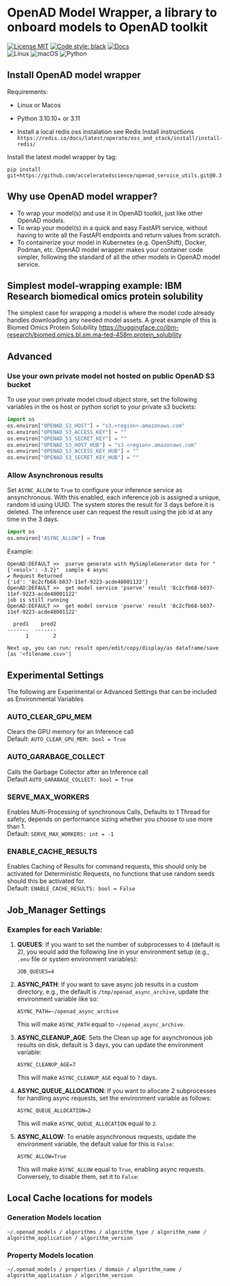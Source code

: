 # OpenAD Model Wrapper, a library to onboard models to OpenAD toolkit

[![License MIT](https://img.shields.io/github/license/acceleratedscience/openad_service_utils)](https://opensource.org/licenses/MIT)
[![Code style: black](https://img.shields.io/badge/code%20style-black-000000.svg)](https://github.com/psf/black)
[![Docs](https://img.shields.io/badge/website-live-brightgreen)](https://acceleratedscience.github.io/openad-docs/)  
![Linux](https://img.shields.io/badge/Linux-FCC624?style=for-the-badge&logo=linux&logoColor=black)
![macOS](https://img.shields.io/badge/mac%20os-000000?style=for-the-badge&logo=macos&logoColor=F0F0F0)
![Python](https://img.shields.io/badge/python-3670A0?style=for-the-badge&logo=python&logoColor=ffdd54)

## Install OpenAD model wrapper

Requirements:

- Linux or Macos  
- Python 3.10.10+ or 3.11  

- Install a local redis oss instalation
see Redis Install instructions 
`https://redis.io/docs/latest/operate/oss_and_stack/install/install-redis/`

Install the latest model wrapper by tag:

```shell
pip install git+https://github.com/acceleratedscience/openad_service_utils.git@0.3.1
```

## Why use OpenAD model wrapper?

- To wrap your model(s) and use it in OpenAD toolkit, just like other OpenAD models.
- To wrap your model(s) in a quick and easy FastAPI service, without having to
write all the FastAPI endpoints and return values from scratch.
- To containerize your model in Kubernetes (e.g. OpenShift), Docker, Podman, etc.
OpenAD model wrapper makes your container code simpler, following the standard
of all the other models in OpenAD model service.

## Simplest model-wrapping example: IBM Research biomedical omics protein solubility

The simplest case for wrapping a model is where the model code already handles
downloading any needed model assets. A great example of this is Biomed Omics
Protein Solubility 
https://huggingface.co/ibm-research/biomed.omics.bl.sm.ma-ted-458m.protein_solubility

## Advanced

### Use your own private model not hosted on public OpenAD S3 bucket

To use your own private model cloud object store, set the following variables in the os host or python script to your private s3 buckets:

```python
import os
os.environ["OPENAD_S3_HOST"] = "s3.<region>.amazonaws.com"
os.environ["OPENAD_S3_ACCESS_KEY"] = ""
os.environ["OPENAD_S3_SECRET_KEY"] = ""
os.environ["OPENAD_S3_HOST_HUB"] = "s3.<region>.amazonaws.com"
os.environ["OPENAD_S3_ACCESS_KEY_HUB"] = ""
os.environ["OPENAD_S3_SECRET_KEY_HUB"] = ""
```

### Allow Asynchronous results
Set `ASYNC_ALLOW` to `True` to configure your inference service as ansynchronous.
With this enabled, each inference job is assigned a unique, random id using
UUID. The system stores the result for 3 days before it is deleted. The
inference user can request the result using the job id at any time in the 3 days.

```python
import os
os.environ["ASYNC_ALLOW"] = True 
```

Example:

```text
OpenAD:DEFAULT >>  pserve generate with MySimpleGenerator data for "{'<esol>': -3.2}"  sample 4 async
✔ Request Returned
{'id': '8c2cfb68-b037-11ef-9223-acde48001122'}
OpenAD:DEFAULT >>  get model service 'pserve' result '8c2cfb68-b037-11ef-9223-acde48001122'
job is still running
OpenAD:DEFAULT >>  get model service 'pserve' result '8c2cfb68-b037-11ef-9223-acde48001122'

  pred1    pred2
-------  -------
      1        2

Next up, you can run: result open/edit/copy/display/as dataframe/save [as '<filename.csv>']

```

## Experimental Settings
The following are Experimental or Advanced Settings that can be included as Environmental Variables

### AUTO_CLEAR_GPU_MEM
Clears the GPU memory for an Inference call  
    Default: `AUTO_CLEAR_GPU_MEM: bool = True`
### AUTO_GARABAGE_COLLECT
Calls the Garbage Collector after an Inference call  
    Default `AUTO_GARABAGE_COLLECT: bool = True`
### SERVE_MAX_WORKERS
Enables Multi-Processing of synchronous Calls, Defaults to 1 Thread for safety, depends on performance sizing whether you choose to use more than 1.  
    Default: `SERVE_MAX_WORKERS: int = -1`
### ENABLE_CACHE_RESULTS
Enables Caching of Results for command requests, this should only be activated for Deterministic Requests, no functions that use random seeds should this be activated for.<br>
    Default: `ENABLE_CACHE_RESULTS: bool = False`


## Job_Manager Settings
### Examples for each Variable:

1. **QUEUES**: If you want to set the number of subprocesses to 4 (default is 2), you would add the following line in your environment setup (e.g., `.env` file or system environment variables):

   ```
   JOB_QUEUES=4
   ```



2. **ASYNC_PATH**: If you want to save async job results in a custom directory, e.g., the default is  `/tmp/openad_async_archive`, update the environment variable like so:

   ```
   ASYNC_PATH=~/openad_async_archive
   ```

   This will make `ASYNC_PATH` equal to `~/openad_async_archive`.

3. **ASYNC_CLEANUP_AGE**: Sets the Clean up age for asynchronous job results on disk, default is 3 days, you can update the environment variable:

   ```
   ASYNC_CLEANUP_AGE=7
   ```

   This will make `ASYNC_CLEANUP_AGE` equal to `7` days.

4. **ASYNC_QUEUE_ALLOCATION**: If you want to allocate 2 subprocesses for handling async requests, set the environment variable as follows:

   ```
   ASYNC_QUEUE_ALLOCATION=2
   ```

   This will make `ASYNC_QUEUE_ALLOCATION` equal to `2`.

5. **ASYNC_ALLOW**: To enable asynchronous requests, update the environment variable, the default value for this is `False`:

   ```
   ASYNC_ALLOW=True
   ```

   This will make `ASYNC_ALLOW` equal to `True`, enabling async requests. Conversely, to disable them, set it to `False`:

   


## Local Cache locations for models

### Generation Models location

`~/.openad_models / algorithms / algorithm_type / algorithm_name / algorithm_application / algorithm_version`

### Property Models location

`~/.openad_models / properties / domain / algorithm_name / algorithm_application / algorithm_version`
